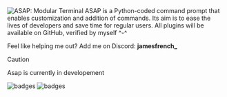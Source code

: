 <!-- <h1 align="center"><code>ASAP</code></h1> -->
<img src="https://jamesfrench.fr/asap/banner.png" alt="ASAP: Modular Terminal">
ASAP is a Python-coded command prompt that enables customization and addition of commands. Its aim is to ease the lives of developers and save time for regular users. All plugins will be available on GitHub, verified by myself ^-^

Feel like helping me out? Add me on Discord: **jamesfrench_**

> [!CAUTION]
> Asap is currently in developement

![badges](https://jamesfrench.fr/proBadges/BuiltwithLove.svg) ![badges](https://jamesfrench.fr/proBadges/MadewithPython.svg)
